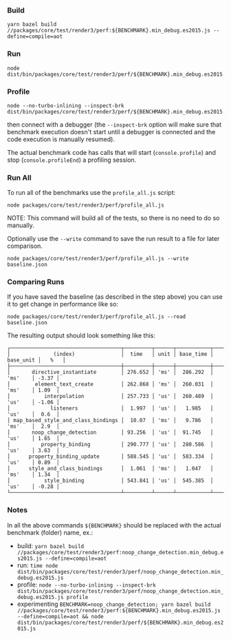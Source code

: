 ### Build

```
yarn bazel build //packages/core/test/render3/perf:${BENCHMARK}.min_debug.es2015.js --define=compile=aot
```

### Run 

```
node dist/bin/packages/core/test/render3/perf/${BENCHMARK}.min_debug.es2015.js
```

### Profile

```
node --no-turbo-inlining --inspect-brk dist/bin/packages/core/test/render3/perf/${BENCHMARK}.min_debug.es2015.js
```

then connect with a debugger (the `--inspect-brk` option will make sure that benchmark execution doesn't start until a debugger is connected and the code execution is manually resumed). 

The actual benchmark code has calls that will start (`console.profile`) and stop (`console.profileEnd`) a profiling session.

### Run All

To run all of the benchmarks use the `profile_all.js` script:
```
node packages/core/test/render3/perf/profile_all.js
```

NOTE: This command will build all of the tests, so there is no need to do so manually.

Optionally use the `--write` command to save the run result to a file for later comparison.


```
node packages/core/test/render3/perf/profile_all.js --write baseline.json
```

### Comparing Runs

If you have saved the baseline (as described in the step above) you can use it to get change in performance like so:

```
node packages/core/test/render3/perf/profile_all.js --read baseline.json
```

The resulting output should look something like this:
```
┌────────────────────────────────────┬─────────┬──────┬───────────┬───────────┬───────┐
│              (index)               │  time   │ unit │ base_time │ base_unit │   %   │
├────────────────────────────────────┼─────────┼──────┼───────────┼───────────┼───────┤
│       directive_instantiate        │ 276.652 │ 'ms' │  286.292  │   'ms'    │ -3.37 │
│        element_text_create         │ 262.868 │ 'ms' │  260.031  │   'ms'    │ 1.09  │
│           interpolation            │ 257.733 │ 'us' │  260.489  │   'us'    │ -1.06 │
│             listeners              │  1.997  │ 'us' │   1.985   │   'us'    │  0.6  │
│ map_based_style_and_class_bindings │  10.07  │ 'ms' │   9.786   │   'ms'    │  2.9  │
│       noop_change_detection        │ 93.256  │ 'us' │  91.745   │   'us'    │ 1.65  │
│          property_binding          │ 290.777 │ 'us' │  280.586  │   'us'    │ 3.63  │
│      property_binding_update       │ 588.545 │ 'us' │  583.334  │   'us'    │ 0.89  │
│      style_and_class_bindings      │  1.061  │ 'ms' │   1.047   │   'ms'    │ 1.34  │
│           style_binding            │ 543.841 │ 'us' │  545.385  │   'us'    │ -0.28 │
└────────────────────────────────────┴─────────┴──────┴───────────┴───────────┴───────┘
```

### Notes

In all the above commands `${BENCHMARK}` should be replaced with the actual benchmark (folder) name, ex.:
- build: `yarn bazel build //packages/core/test/render3/perf:noop_change_detection.min_debug.es2015.js --define=compile=aot`
- run: `time node dist/bin/packages/core/test/render3/perf/noop_change_detection.min_debug.es2015.js`
- profile: `node --no-turbo-inlining --inspect-brk dist/bin/packages/core/test/render3/perf/noop_change_detection.min_debug.es2015.js profile`
- experimenting `BENCHMARK=noop_change_detection; yarn bazel build //packages/core/test/render3/perf:${BENCHMARK}.min_debug.es2015.js --define=compile=aot && node dist/bin/packages/core/test/render3/perf/${BENCHMARK}.min_debug.es2015.js`
